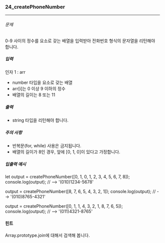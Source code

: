 ### 24_createPhoneNumber

***

###### 문제 

0-9 사이의 정수를 요소로 갖는 배열을 입력받아 전화번호 형식의 문자열을 리턴해야 합니다.

##### 입력

인자 1 : arr
- number 타입을 요소로 갖는 배열
- arr[i]는 0 이상 9 이하의 정수
- 배열의 길이는 8 또는 11

##### 출력

- string 타입을 리턴해야 합니다.

##### 주의 사항

- 반복문(for, while) 사용은 금지됩니다.
- 배열의 길이가 8인 경우, 앞에 [0, 1, 0]이 있다고 가정합니다.

##### 입출력 예시

let output = createPhoneNumber([0, 1, 0, 1, 2, 3, 4, 5, 6, 7, 8]);
console.log(output); // --> '(010)1234-5678'

output = createPhoneNumber([8, 7, 6, 5, 4, 3, 2, 1]);
console.log(output); // --> '(010)8765-4321'

output = createPhoneNumber([0, 1, 1, 4, 3, 2, 1, 8, 7, 6, 5]);
console.log(output); // --> '(011)4321-8765'

#### 힌트
Array.prototype.join에 대해서 검색해 봅니다.